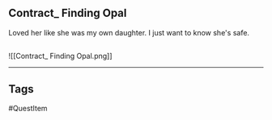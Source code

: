 ## Contract_ Finding Opal
Loved her like she was my own daughter.
I just want to know she's safe.
## 
![[Contract_ Finding Opal.png]]

---
## Tags
#QuestItem